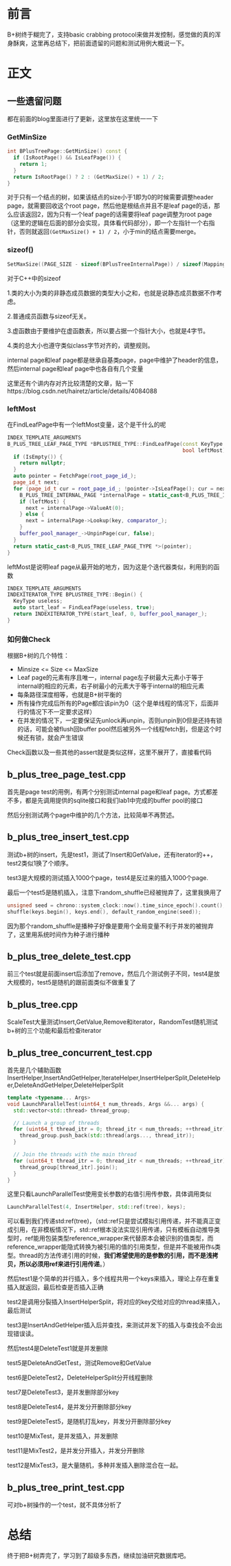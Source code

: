# 前言

B+树终于糊完了，支持basic crabbing protocol来做并发控制，感觉做的真的浑身酥爽，这里再总结下，把前面遗留的问题和测试用例大概说一下。

# 正文

## 一些遗留问题

都在前面的blog里面进行了更新，这里放在这里统一一下

### GetMinSize

```c++
int BPlusTreePage::GetMinSize() const {
  if (IsRootPage() && IsLeafPage()) {
    return 1;
  }
  return IsRootPage() ? 2 : (GetMaxSize() + 1) / 2;
}
```

对于只有一个结点的树，如果该结点的size小于1即为0的时候需要调整header page，就需要回收这个root page，然后他是根结点并且不是leaf page的话，那么应该返回2，因为只有一个leaf page的话需要将leaf page调整为root page（这里的逻辑在后面的部分会实现，具体看代码部分），即一个左指针一个右指针，否则就返回`(GetMaxSize() + 1) / 2`，小于min的结点需要merge。

### sizeof()

```c++
SetMaxSize((PAGE_SIZE - sizeof(BPlusTreeInternalPage)) / sizeof(MappingType) - 1);
```

对于C++中的sizeof

1.类的大小为类的非静态成员数据的类型大小之和，也就是说静态成员数据不作考虑。

2.普通成员函数与sizeof无关。

3.虚函数由于要维护在虚函数表，所以要占据一个指针大小，也就是4字节。

4.类的总大小也遵守类似class字节对齐的，调整规则。

internal page和leaf page都是继承自基类page，page中维护了header的信息，然后internal page和leaf page中也各自有几个变量

这里还有个讲内存对齐比较清楚的文章，贴一下https://blog.csdn.net/hairetz/article/details/4084088

### leftMost

在FindLeafPage中有一个leftMost变量，这个是干什么的呢

```c++
INDEX_TEMPLATE_ARGUMENTS
B_PLUS_TREE_LEAF_PAGE_TYPE *BPLUSTREE_TYPE::FindLeafPage(const KeyType &key,
                                                         bool leftMost) {
  if (IsEmpty()) {
    return nullptr;
  }
  auto pointer = FetchPage(root_page_id_);
  page_id_t next;
  for (page_id_t cur = root_page_id_; !pointer->IsLeafPage(); cur = next, pointer = FetchPage(cur)) {
    B_PLUS_TREE_INTERNAL_PAGE *internalPage = static_cast<B_PLUS_TREE_INTERNAL_PAGE *>(pointer); // benign conversion
    if (leftMost) {
      next = internalPage->ValueAt(0);
    } else {
      next = internalPage->Lookup(key, comparator_);
    }
    buffer_pool_manager_->UnpinPage(cur, false);
  }
  return static_cast<B_PLUS_TREE_LEAF_PAGE_TYPE *>(pointer);
}
```

leftMost是说明leaf page从最开始的地方，因为这是个迭代器类似，利用到的函数

```c++
INDEX_TEMPLATE_ARGUMENTS
INDEXITERATOR_TYPE BPLUSTREE_TYPE::Begin() {
  KeyType useless;
  auto start_leaf = FindLeafPage(useless, true);
  return INDEXITERATOR_TYPE(start_leaf, 0, buffer_pool_manager_);
}
```

### 如何做Check

根据B+树的几个特性：

- Minsize <= Size <= MaxSize
- Leaf page的元素有序且唯一，internal page左子树最大元素小于等于internal的相应的元素，右子树最小的元素大于等于internal的相应元素 
- 每条路径深度相等，也就是B+树平衡的
- 所有操作完成后所有的Page都应该pin为0（这个是单线程的情况下，后面并行的情况下不一定要求这样）
- 在并发的情况下，一定要保证先unlock再unpin，否则unpin到0但是还持有锁的话，可能会被flush回buffer pool然后被另外一个线程fetch到，但是这个时候还有锁，就会产生错误

Check函数以及一些其他的assert就是类似这样，这里不展开了，直接看代码

## b_plus_tree_page_test.cpp

首先是page test的用例，有两个分别测试internal page和leaf page。方式都差不多，都是先调用提供的sqlite接口和我们lab1中完成的buffer pool的接口

然后分别测试两个page中维护的几个方法，比较简单不再赘述。

## b_plus_tree_insert_test.cpp

测试b+树的insert，先是test1，测试了Insert和GetValue，还有iterator的++，test2类似1换了个顺序。

test3是大规模的测试插入1000个page，test4是反过来的插入1000个page.

最后一个test5是随机插入，注意下random_shuffle已经被抛弃了，这里我换用了

```c++
unsigned seed = chrono::system_clock::now().time_since_epoch().count();
shuffle(keys.begin(), keys.end(), default_random_engine(seed));
```

因为那个random_shuffle是播种子好像是要用个全局变量不利于并发的被抛弃了，这里用系统时间作为种子进行播种

## b_plus_tree_delete_test.cpp

前三个test就是前面insert后添加了remove，然后几个测试例子不同，test4是放大规模的，test5是随机的跟前面类似不做重复了

## b_plus_tree.cpp

ScaleTest大量测试Insert,GetValue,Remove和iterator，RandomTest随机测试b+树的三个功能和最后检查iterator

## b_plus_tree_concurrent_test.cpp

首先是几个辅助函数InsertHelper,InsertAndGetHelper,IterateHelper,InsertHelperSplit,DeleteHelper,DeleteAndGetHelper,DeleteHelperSplit

```c++
template <typename... Args>
void LaunchParallelTest(uint64_t num_threads, Args &&... args) {
  std::vector<std::thread> thread_group;

  // Launch a group of threads
  for (uint64_t thread_itr = 0; thread_itr < num_threads; ++thread_itr) {
    thread_group.push_back(std::thread(args..., thread_itr));
  }

  // Join the threads with the main thread
  for (uint64_t thread_itr = 0; thread_itr < num_threads; ++thread_itr) {
    thread_group[thread_itr].join();
  }
}
```

这里只看LaunchParallelTest使用变长参数的右值引用传参数，具体调用类似

```c++
LaunchParallelTest(4, InsertHelper, std::ref(tree), keys);
```

可以看到我们传递std:ref(tree)，（std::ref只是尝试模拟引用传递，并不能真正变成引用，在非模板情况下，std::ref根本没法实现引用传递，只有模板自动推导类型时，ref能用包装类型reference_wrapper来代替原本会被识别的值类型，而reference_wrapper能隐式转换为被引用的值的引用类型，但是并不能被用作`&`类型。thread的方法传递引用的时候，**我们希望使用的是参数的引用，而不是浅拷贝，所以必须用ref来进行引用传递**。）

然后test1是个简单的并行插入，多个线程共用一个keys来插入，理论上存在重复插入就返回，最后检查是否插入正确

test2是调用分裂插入InsertHelperSplit，将对应的key交给对应的thread来插入，最后测试

test3是InsertAndGetHelper插入后并查找，来测试并发下的插入与查找会不会出现错误读。

然后test4是DeleteTest1就是并发删除

test5是DeleteAndGetTest，测试Remove和GetValue

test6是DeleteTest2，DeleteHelperSplit分开线程删除

test7是DeleteTest3，是并发删除部分key

test8是DeleteTest4，是并发分开删除部分key

test9是DeleteTest5，是随机打乱key，并发分开删除部分key

test10是MixTest，是并发插入，并发删除

test11是MixTest2，是并发分开插入，并发分开删除

test12是MixTest3，是大量随机，多种并发插入删除混合在一起。

## b_plus_tree_print_test.cpp

可对b+树操作的一个test，就不具体分析了

# 总结

终于把B+树弄完了，学习到了超级多东西，继续加油研究数据库吧。